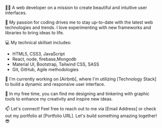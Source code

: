 👨‍💻 A web developer on a mission to create beautiful and intuitive user interfaces.

🌟 My passion for coding drives me to stay up-to-date with the latest web technologies and trends. I love experimenting with new frameworks and libraries to bring ideas to life.

💻 My technical skillset includes:
- HTML5, CSS3, JavaScript
- React, node, firebase,Mongodb
- Material UI, Bootstrap, Tailwind CSS, SASS
- Git, GitHub, Agile methodologies

🚀 I'm currently working on [Airbnb], where I'm utilizing [Technology Stack] to build a dynamic and responsive user interface.

🎨 In my free time, you can find me designing and tinkering with graphic tools to enhance my creativity and inspire new ideas.

📫 Let's connect! Feel free to reach out to me via [Email Address] or check out my portfolio at [Portfolio URL]. Let's build something amazing together! 😎

